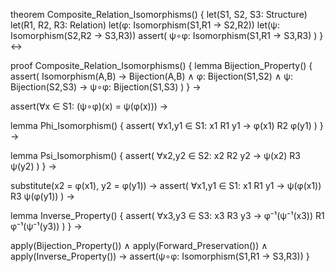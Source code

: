theorem Composite_Relation_Isomorphisms() {
  let(S1, S2, S3: Structure)
  let(R1, R2, R3: Relation)
  let(φ: Isomorphism(S1,R1 → S2,R2))
  let(ψ: Isomorphism(S2,R2 → S3,R3))
  assert(
    ψ∘φ: Isomorphism(S1,R1 → S3,R3)
  )
} ↔

proof Composite_Relation_Isomorphisms() {
  lemma Bijection_Property() {
    assert(
      Isomorphism(A,B) → Bijection(A,B) ∧
      φ: Bijection(S1,S2) ∧ 
      ψ: Bijection(S2,S3) →
      ψ∘φ: Bijection(S1,S3)
    )
  } →
  
  assert(∀x ∈ S1: (ψ∘φ)(x) = ψ(φ(x))) →
  
  lemma Phi_Isomorphism() {
    assert(
      ∀x1,y1 ∈ S1: 
      x1 R1 y1 → φ(x1) R2 φ(y1)
    )
  } →
  
  lemma Psi_Isomorphism() {
    assert(
      ∀x2,y2 ∈ S2:
      x2 R2 y2 → ψ(x2) R3 ψ(y2)
    )
  } →
  
  substitute(x2 = φ(x1), y2 = φ(y1)) →
  assert(
    ∀x1,y1 ∈ S1:
    x1 R1 y1 → ψ(φ(x1)) R3 ψ(φ(y1))
  ) →
  
  lemma Inverse_Property() {
    assert(
      ∀x3,y3 ∈ S3:
      x3 R3 y3 → 
      φ⁻¹(ψ⁻¹(x3)) R1 φ⁻¹(ψ⁻¹(y3))
    )
  } →
  
  apply(Bijection_Property()) ∧
  apply(Forward_Preservation()) ∧
  apply(Inverse_Property()) →
  assert(ψ∘φ: Isomorphism(S1,R1 → S3,R3))
}